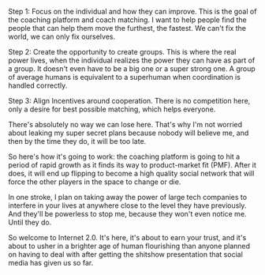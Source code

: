 Step 1: Focus on the individual and how they can improve. This is the goal of the coaching platform and coach matching. I want to help people find the people that can help them move the furthest, the fastest. We can't fix the world, we can only fix ourselves.

Step 2: Create the opportunity to create groups. This is where the real power lives, when the individual realizes the power they can have as part of a group. It doesn't even have to be a big one or a super strong one. A group of average humans is equivalent to a superhuman when coordination is handled correctly.

Step 3: Align Incentives around cooperation. There is no competition here, only a desire for best possible matching, which helps everyone.

There's absolutely no way we can lose here. That's why I'm not worried about leaking my super secret plans because nobody will believe me, and then by the time they do, it will be too late.

So here's how it's going to work: the coaching platform is going to hit a period of rapid growth as it finds its way to product-market fit (PMF). After it does, it will end up flipping to become a high quality social network that will force the other players in the space to change or die.

In one stroke, I plan on taking away the power of large tech companies to interfere in your lives at anywhere close to the level they have previously. And they'll be powerless to stop me, because they won't even notice me. Until they do.

So welcome to Internet 2.0. It's here, it's about to earn your trust, and it's about to usher in a brighter age of human flourishing than anyone planned on having to deal with after getting the shitshow presentation that social media has given us so far.